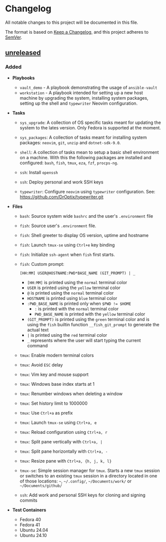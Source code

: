 # Changelog

All notable changes to this project will be documented in this file.

The format is based on [Keep a Changelog], and this project adheres to [SemVer].

## [unreleased]

### Added

- **Playbooks**

  - `vault_demo` - A playbook demonstrating the usage of `ansible-vault`
  - `workstation` - A playbook intended for setting up a new host machine by
    upgrading the system, installing system packages, setting up the shell and
    `typewriter` Neovim configuration.

- **Tasks**

  - `sys_upgrade`: A collection of OS specific tasks meant for updating the
    system to the lates version. Only Fedora is supported at the moment.

  - `sys_packages`: A collection of tasks meant for installing system packages:
    `neovim`, `git`, `unzip` and `dotnet-sdk-9.0`.

  - `shell`: A collection of tasks mean to setup a basic shell environment on
    a machine. With this the following packages are installed and configured:
    `bash`, `fish`, `tmux`, `eza`, `fzf`, `procps-ng`.

  - `ssh`: Install `openssh`
  - `ssh`: Deploy personal and work SSH keys

  - `typewriter`: Configure `neovim` using `typewriter` configuration.
    See: https://github.com/DrOptix/typewriter.git

- **Files**

  - `bash`: Source system wide `bashrc` and the user's `.environment` file

  - `fish`: Source user's `.environment` file.
  - `fish`: Shell greeter to display OS version, uptime and hostname
  - `fish`: Launch `tmux-se` using `Ctrl+e` key binding
  - `fish`: Initialize `ssh-agent` when `fish` first starts.
  - `fish`: Custom prompt:

    ```
    [HH:MM] USER@HOSTNAME:PWD*BASE_NAME (GIT_PROMPT) | _
    ```

    - `[HH:MM]` is printed using the `normal` terminal color
    - `USER` is printed using the `yellow` terminal color
    - `@` is printed using the `normal` terminal color
    - `HOSTNAME` is printed using `blue` terminal color
    - `:PWD_BASE_NAME` is printed only when `$PWD != $HOME`
      - `:` is printed with the `normal` terminal color
      - `PWD_BASE_NAME` is printed with the `yellow` terminal color
    - `(GIT_PROMPT)` is printed using the `green` terminal color and is
      using the `fish` builtin function `__fish_git_prompt` to generate the
      actual text
    - `|` is printed using the `red` terminal color
    - `_` represents where the user will start typing the current command

  - `tmux`: Enable modern terminal colors
  - `tmux`: Avoid `ESC` delay
  - `tmux`: Vim key and mouse support
  - `tmux`: Windows base index starts at 1
  - `tmux`: Renumber windows when deleting a window
  - `tmux`: Set history limit to 1000000
  - `tmux`: Use `Ctrl+a` as prefix
  - `tmux`: Launch `tmux-se` using `Ctrl+a, e`
  - `tmux`: Reload configuration using `Ctrl+a, r`
  - `tmux`: Split pane vertically with `Ctrl+a, |`
  - `tmux`: Split pane horizontally with `Ctrl+a, -`
  - `tmux`: Resize pane with `Ctrl+a, {h, j, k, l}`

  - `tmux-se`: Simple session manager for `tmux`. Starts a new `tmux` session or
    switches to an existing `tmux` session in a directory located in one of
    those locations: `~`, `~/.config/`, `~/Documents/work/` or
    `~/Documents/github/`

  - `ssh`: Add work and personal SSH keys for cloning and signing commits

- **Test Containers**

  - Fedora 40
  - Fedora 41
  - Ubuntu 24.04
  - Ubuntu 24.10

[unreleased]: https://github.com/DrOptix/forger/tree/HEAD
[Keep a Changelog]: https://keepachangelog.com/en/1.1.0/
[SemVer]: https://semver.org/spec/v2.0.0.html

